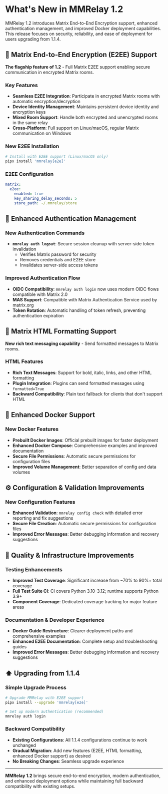 # What's New in MMRelay 1.2

MMRelay 1.2 introduces Matrix End-to-End Encryption support, enhanced authentication management, and improved Docker deployment capabilities. This release focuses on security, reliability, and ease of deployment for users upgrading from 1.1.4.

## 🔐 Matrix End-to-End Encryption (E2EE) Support

**The flagship feature of 1.2** - Full Matrix E2EE support enabling secure communication in encrypted Matrix rooms.

### Key Features

- **Seamless E2EE Integration**: Participate in encrypted Matrix rooms with automatic encryption/decryption
- **Device Identity Management**: Maintains persistent device identity and encryption keys
- **Mixed Room Support**: Handle both encrypted and unencrypted rooms in the same relay
- **Cross-Platform**: Full support on Linux/macOS, regular Matrix communication on Windows

### New E2EE Installation

```bash
# Install with E2EE support (Linux/macOS only)
pipx install 'mmrelay[e2e]'
```

### E2EE Configuration

```yaml
matrix:
  e2ee:
    enabled: true
    key_sharing_delay_seconds: 5
    store_path: ~/.mmrelay/store
```

## 🔑 Enhanced Authentication Management

### New Authentication Commands

- **`mmrelay auth logout`**: Secure session cleanup with server-side token invalidation
  - Verifies Matrix password for security
  - Removes credentials and E2EE store
  - Invalidates server-side access tokens

### Improved Authentication Flow

- **OIDC Compatibility**: `mmrelay auth login` now uses modern OIDC flows compatible with Matrix 2.0
- **MAS Support**: Compatible with Matrix Authentication Service used by matrix.org
- **Token Rotation**: Automatic handling of token refresh, preventing authentication expiration

## 🎨 Matrix HTML Formatting Support

**New rich text messaging capability** - Send formatted messages to Matrix rooms.

### HTML Features

- **Rich Text Messages**: Support for bold, italic, links, and other HTML formatting
- **Plugin Integration**: Plugins can send formatted messages using `formatted=True`
- **Backward Compatibility**: Plain text fallback for clients that don't support HTML

## 🐳 Enhanced Docker Support

### New Docker Features

- **Prebuilt Docker Images**: Official prebuilt images for faster deployment
- **Enhanced Docker Compose**: Comprehensive examples and improved documentation
- **Secure File Permissions**: Automatic secure permissions for configuration files
- **Improved Volume Management**: Better separation of config and data volumes

## ⚙️ Configuration & Validation Improvements

### New Configuration Features

- **Enhanced Validation**: `mmrelay config check` with detailed error reporting and fix suggestions
- **Secure File Creation**: Automatic secure permissions for configuration files
- **Improved Error Messages**: Better debugging information and recovery suggestions

## 🧪 Quality & Infrastructure Improvements

### Testing Enhancements

- **Improved Test Coverage**: Significant increase from ~70% to 90%+ total coverage
- **Full Test Suite CI**: CI covers Python 3.10-3.12; runtime supports Python 3.9+
- **Component Coverage**: Dedicated coverage tracking for major feature areas

### Documentation & Developer Experience

- **Docker Guide Restructure**: Clearer deployment paths and comprehensive examples
- **Enhanced E2EE Documentation**: Complete setup and troubleshooting guides
- **Improved Error Messages**: Better debugging information and recovery suggestions

## ⬆️ Upgrading from 1.1.4

### Simple Upgrade Process

```bash
# Upgrade MMRelay with E2EE support
pipx install --upgrade 'mmrelay[e2e]'

# Set up modern authentication (recommended)
mmrelay auth login
```

### Backward Compatibility

- **Existing Configurations**: All 1.1.4 configurations continue to work unchanged
- **Gradual Migration**: Add new features (E2EE, HTML formatting, enhanced Docker support) as desired
- **No Breaking Changes**: Seamless upgrade experience

---

**MMRelay 1.2** brings secure end-to-end encryption, modern authentication, and enhanced deployment options while maintaining full backward compatibility with existing setups.
